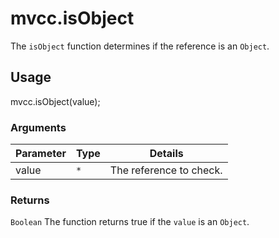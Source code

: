 # mvcc.isObject

The `isObject` function determines if the reference is an `Object`.

## Usage

mvcc.isObject(value);

### Arguments

| Parameter    | Type       | Details                            |
| ------------ | ---------- | ---------------------------------- |
| value        | `*`        | The reference to check.            |

### Returns

`Boolean` The function returns true if the `value` is an `Object`.